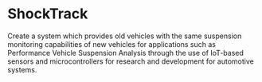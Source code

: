 # ShockTrack
Create a system which provides old vehicles with the same suspension monitoring capabilities of new vehicles for applications such as Performance Vehicle Suspension Analysis through the use of IoT-based sensors and microcontrollers for research and development for automotive systems.
